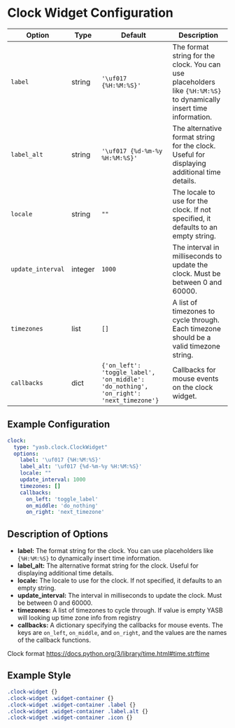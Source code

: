 # Clock Widget Configuration

| Option          | Type    | Default                                                                 | Description                                                                 |
|-----------------|---------|-------------------------------------------------------------------------|-----------------------------------------------------------------------------|
| `label`         | string  | `'\uf017 {%H:%M:%S}'`                                                   | The format string for the clock. You can use placeholders like `{%H:%M:%S}` to dynamically insert time information. |
| `label_alt`     | string  | `'\uf017 {%d-%m-%y %H:%M:%S}'`                                          | The alternative format string for the clock. Useful for displaying additional time details. |
| `locale`        | string  | `""`                                                                    | The locale to use for the clock. If not specified, it defaults to an empty string. |
| `update_interval` | integer | `1000`                                                                 | The interval in milliseconds to update the clock. Must be between 0 and 60000. |
| `timezones`     | list    | `[]`                                                                    | A list of timezones to cycle through. Each timezone should be a valid timezone string. |
| `callbacks`     | dict    | `{'on_left': 'toggle_label', 'on_middle': 'do_nothing', 'on_right': 'next_timezone'}` | Callbacks for mouse events on the clock widget. |

## Example Configuration

```yaml
clock:
  type: "yasb.clock.ClockWidget"
  options:
    label: '\uf017 {%H:%M:%S}'
    label_alt: '\uf017 {%d-%m-%y %H:%M:%S}'
    locale: ""
    update_interval: 1000
    timezones: []
    callbacks:
      on_left: 'toggle_label'
      on_middle: 'do_nothing'
      on_right: 'next_timezone'
```

## Description of Options
- **label:** The format string for the clock. You can use placeholders like `{%H:%M:%S}` to dynamically insert time information.
- **label_alt:** The alternative format string for the clock. Useful for displaying additional time details.
- **locale:** The locale to use for the clock. If not specified, it defaults to an empty string.
- **update_interval:** The interval in milliseconds to update the clock. Must be between 0 and 60000.
- **timezones:** A list of timezones to cycle through. If value is empty YASB will looking up time zone info from registry
- **callbacks:** A dictionary specifying the callbacks for mouse events. The keys are `on_left`, `on_middle`, and `on_right`, and the values are the names of the callback functions.

Clock format https://docs.python.org/3/library/time.html#time.strftime

## Example Style
```css
.clock-widget {}
.clock-widget .widget-container {}
.clock-widget .widget-container .label {}
.clock-widget .widget-container .label.alt {}
.clock-widget .widget-container .icon {}
```
